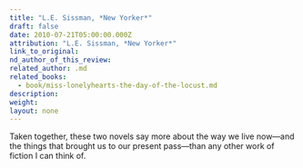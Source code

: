 ```yaml
---
title: "L.E. Sissman, *New Yorker*"
draft: false
date: 2010-07-21T05:00:00.000Z
attribution: "L.E. Sissman, *New Yorker*"
link_to_original:
nd_author_of_this_review:
related_author: .md
related_books:
  - book/miss-lonelyhearts-the-day-of-the-locust.md
description:
weight:
layout: none
---
```

Taken together, these two novels say more about the way we live now––and the things that brought us to our present pass––than any other work of fiction I can think of.

